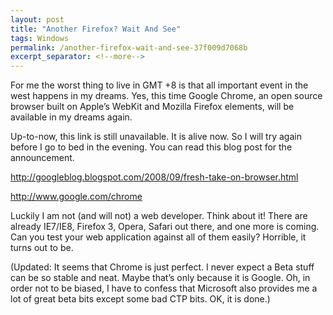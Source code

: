 ```yaml
---
layout: post
title: "Another Firefox? Wait And See"
tags: Windows
permalink: /another-firefox-wait-and-see-37f009d7068b
excerpt_separator: <!--more-->
---
```

For me the worst thing to live in GMT +8 is that all important event in the west happens in my dreams. Yes, this time Google Chrome, an open source browser built on Apple’s WebKit and Mozilla Firefox elements, will be available in my dreams again.
<!--more-->

Up-to-now, this link is still unavailable. It is alive now. So I will try again before I go to bed in the evening. You can read this blog post for the announcement.

http://googleblog.blogspot.com/2008/09/fresh-take-on-browser.html

http://www.google.com/chrome

Luckily I am not (and will not) a web developer. Think about it! There are already IE7/IE8, Firefox 3, Opera, Safari out there, and one more is coming. Can you test your web application against all of them easily? Horrible, it turns out to be.

(Updated: It seems that Chrome is just perfect. I never expect a Beta stuff can be so stable and neat. Maybe that’s only because it is Google. Oh, in order not to be biased, I have to confess that Microsoft also provides me a lot of great beta bits except some bad CTP bits. OK, it is done.)
